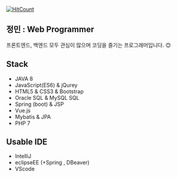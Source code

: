 [![HitCount](http://hits.dwyl.com/jm9293/jm9293.svg)](http://hits.dwyl.com/jm9293/jm9293)

## 정민 : Web Programmer

프론트엔드, 백엔드 모두 관심이 많으며 코딩을 즐기는 프로그래머입니다. 😊

## Stack

- JAVA 8
- JavaScript(ES6) & jQurey
- HTML5 & CSS3 & Bootstrap
- Oracle SQL & MySQL SQL
- Spring (boot) & JSP
- Vue.js
- Mybatis & JPA
- PHP 7

## Usable IDE

- IntelliJ
- eclipseEE (+Spring , DBeaver)
- VScode

